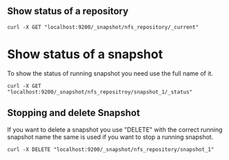 ## Show status of a repository


`
curl -X GET "localhost:9200/_snapshot/nfs_repository/_current"
`

# Show status of a snapshot

To show the status of running snapshot you need use the full name of it.

`
curl -X GET "localhost:9200/_snapshot/nfs_repositroy/snapshot_1/_status"
`

## Stopping and delete Snapshot

If you want to delete a snapshot you use "DELETE" with the correct running snapshot name the same is used if you want to
stop a running snapshot.

`
curl -X DELETE "localhost:9200/_snapshot/nfs_repository/snapshot_1"
`
